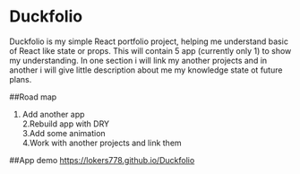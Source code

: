 # Duckfolio

Duckfolio is my simple React portfolio project, helping me understand basic of React like state or props. This will contain 5 app (currently only 1) to show my understanding. In one section i will link my another projects and in another i will give little description about me my knowledge state ot future plans.  
  
##Road map
 1. Add another app   
 2.Rebuild app with DRY  
 3.Add some animation  
 4.Work with another projects and link them  
   
##App demo
https://lokers778.github.io/Duckfolio